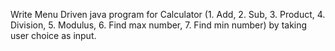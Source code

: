 Write Menu Driven java program for Calculator (1. Add, 2. Sub, 3. Product, 4. Division, 5. Modulus, 6. Find max number, 7. Find min number) by taking user choice as input.
